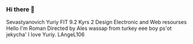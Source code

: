 ### Hi there 👋
Sevastyanovich Yuriy
FIT 9.2
Kyrs 2
Design Electronic and Web resourses
Hello I'm Roman
Directed by Ales
wassap from turkey eee boy ps'ot jekycha'
I love Yuriy. LAngeL106
